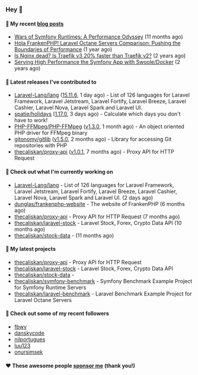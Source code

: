 ### Hey 👋

#### 📜 My recent [blog posts](https://caliskanemre.medium.com/)

- [Wars of Symfony Runtimes: A Performance Odyssey](https://medium.com/beyn-technology/wars-of-symfony-runtimes-a-performance-odyssey-7b0120e8f9e1?source=rss-cf41ab240584------2) (11 months ago)
- [Hola FrankenPHP! Laravel Octane Servers Comparison: Pushing the Boundaries of Performance](https://medium.com/beyn-technology/hola-frankenphp-laravel-octane-servers-comparison-pushing-the-boundaries-of-performance-d3e7ad8e652c?source=rss-cf41ab240584------2) (1 year ago)
- [Is Nginx dead? Is Traefik v3 20% faster than Traefik v2?](https://medium.com/beyn-technology/is-nginx-dead-is-traefik-v3-20-faster-than-traefik-v2-f28ffb7eed3e?source=rss-cf41ab240584------2) (2 years ago)
- [Serving High Performance the Symfony App with Swoole/Docker](https://medium.com/beyn-technology/serving-high-performance-the-symfony-app-with-swoole-docker-758d8f176889?source=rss-cf41ab240584------2) (2 years ago)

#### 🔭 Latest releases I've contributed to

- [Laravel-Lang/lang](https://github.com/Laravel-Lang/lang) ([15.11.6](https://github.com/Laravel-Lang/lang/releases/tag/15.11.6), 1 day ago) - List of 126 languages for Laravel Framework, Laravel Jetstream, Laravel Fortify, Laravel Breeze, Laravel Cashier, Laravel Nova, Laravel Spark and Laravel UI.
- [spatie/holidays](https://github.com/spatie/holidays) ([1.17.0](https://github.com/spatie/holidays/releases/tag/1.17.0), 3 days ago) - Calculate which days you don&#39;t have to work!
- [PHP-FFMpeg/PHP-FFMpeg](https://github.com/PHP-FFMpeg/PHP-FFMpeg) ([v1.3.0](https://github.com/PHP-FFMpeg/PHP-FFMpeg/releases/tag/v1.3.0), 1 month ago) - An object oriented PHP driver for FFMpeg binary
- [gitonomy/gitlib](https://github.com/gitonomy/gitlib) ([v1.5.0](https://github.com/gitonomy/gitlib/releases/tag/v1.5.0), 2 months ago) - Library for accessing Git repositories with PHP
- [thecaliskan/proxy-api](https://github.com/thecaliskan/proxy-api) ([v1.0.1](https://github.com/thecaliskan/proxy-api/releases/tag/v1.0.1), 7 months ago) - Proxy API for HTTP Request

#### 👷 Check out what I'm currently working on

- [Laravel-Lang/lang](https://github.com/Laravel-Lang/lang) - List of 126 languages for Laravel Framework, Laravel Jetstream, Laravel Fortify, Laravel Breeze, Laravel Cashier, Laravel Nova, Laravel Spark and Laravel UI. (2 days ago)
- [dunglas/frankenphp-website](https://github.com/dunglas/frankenphp-website) - The website of FrankenPHP (6 months ago)
- [thecaliskan/proxy-api](https://github.com/thecaliskan/proxy-api) - Proxy API for HTTP Request (7 months ago)
- [thecaliskan/laravel-stock](https://github.com/thecaliskan/laravel-stock) - Laravel Stock, Forex, Crypto Data API (10 months ago)
- [thecaliskan/stock-data](https://github.com/thecaliskan/stock-data) -  (11 months ago)

#### 🌱 My latest projects

- [thecaliskan/proxy-api](https://github.com/thecaliskan/proxy-api) - Proxy API for HTTP Request
- [thecaliskan/laravel-stock](https://github.com/thecaliskan/laravel-stock) - Laravel Stock, Forex, Crypto Data API
- [thecaliskan/stock-data](https://github.com/thecaliskan/stock-data) - 
- [thecaliskan/symfony-benchmark](https://github.com/thecaliskan/symfony-benchmark) - Symfony Benchmark Example Project for Symfony Runtime Servers 
- [thecaliskan/laravel-benchmark](https://github.com/thecaliskan/laravel-benchmark) - Laravel Benchmark Example Project for Laravel Octane Servers

#### 👯 Check out some of my recent followers

- [fbwv](https://github.com/fbwv)
- [danskycode](https://github.com/danskycode)
- [nilportugues](https://github.com/nilportugues)
- [luu123](https://github.com/luu123)
- [onursimsek](https://github.com/onursimsek)

#### ❤️ These awesome people [sponsor me](https://github.com/sponsors/thecaliskan) (thank you!)

